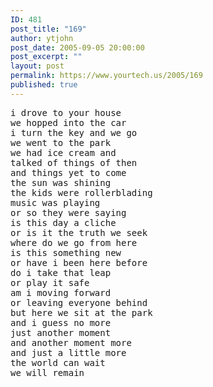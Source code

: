 ```yaml
---
ID: 481
post_title: "169"
author: ytjohn
post_date: 2005-09-05 20:00:00
post_excerpt: ""
layout: post
permalink: https://www.yourtech.us/2005/169
published: true
---
```

<pre>
i drove to your house
we hopped into the car
i turn the key and we go
we went to the park
we had ice cream and
talked of things of then
and things yet to come
the sun was shining
the kids were rollerblading
music was playing
or so they were saying
is this day a cliche
or is it the truth we seek
where do we go from here
is this something new
or have i been here before
do i take that leap
or play it safe
am i moving forward
or leaving everyone behind
but here we sit at the park
and i guess no more
just another moment
and another moment more
and just a little more
the world can wait
we will remain
</pre>